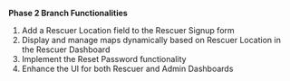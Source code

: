 <b>Phase 2 Branch Functionalities</b> <br>
1. Add a Rescuer Location field to the Rescuer Signup form <br>
2. Display and manage maps dynamically based on Rescuer Location in the Rescuer Dashboard <br>
3. Implement the Reset Password functionality <br>
4. Enhance the UI for both Rescuer and Admin Dashboards <br>
